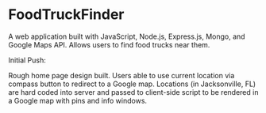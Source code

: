 # FoodTruckFinder
A web application built with JavaScript, Node.js, Express.js, Mongo, and Google Maps API. Allows users to find food trucks near them.

Initial Push:

Rough home page design built. Users able to use current location via compass button to redirect to a Google map. 
Locations (in Jacksonville, FL) are hard coded into server and passed to client-side script to be rendered in a 
Google map with pins and info windows. 
